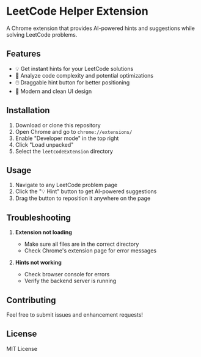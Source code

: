 # LeetCode Helper Extension

A Chrome extension that provides AI-powered hints and suggestions while solving LeetCode problems.

## Features

- 💡 Get instant hints for your LeetCode solutions
- 🎯 Analyze code complexity and potential optimizations
- 🖱️ Draggable hint button for better positioning
- 🎨 Modern and clean UI design

## Installation

1. Download or clone this repository
2. Open Chrome and go to `chrome://extensions/`
3. Enable "Developer mode" in the top right
4. Click "Load unpacked"
5. Select the `leetcodeExtension` directory

## Usage

1. Navigate to any LeetCode problem page
2. Click the "💡 Hint" button to get AI-powered suggestions
3. Drag the button to reposition it anywhere on the page

## Troubleshooting

1. **Extension not loading**

   - Make sure all files are in the correct directory
   - Check Chrome's extension page for error messages

2. **Hints not working**
   - Check browser console for errors
   - Verify the backend server is running

## Contributing

Feel free to submit issues and enhancement requests!

## License

MIT License
